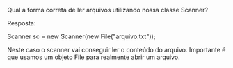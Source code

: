 Qual a forma correta de ler arquivos utilizando nossa classe Scanner?

Resposta:

Scanner sc = new Scanner(new File("arquivo.txt"));

Neste caso o scanner vai conseguir ler o conteúdo do arquivo. Importante é que usamos um objeto File para realmente abrir um arquivo.